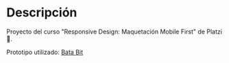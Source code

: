 # Descripción

Proyecto del curso "Responsive Design: Maquetación Mobile First" de Platzi 💚.

Prototipo utilizado: [Bata Bit](https://www.figma.com/proto/sMmlQaZldfDcLERYYWe6h4/Bata-Bit?node-id=44%3A594&scaling=scale-down 'Bata Bit ')
